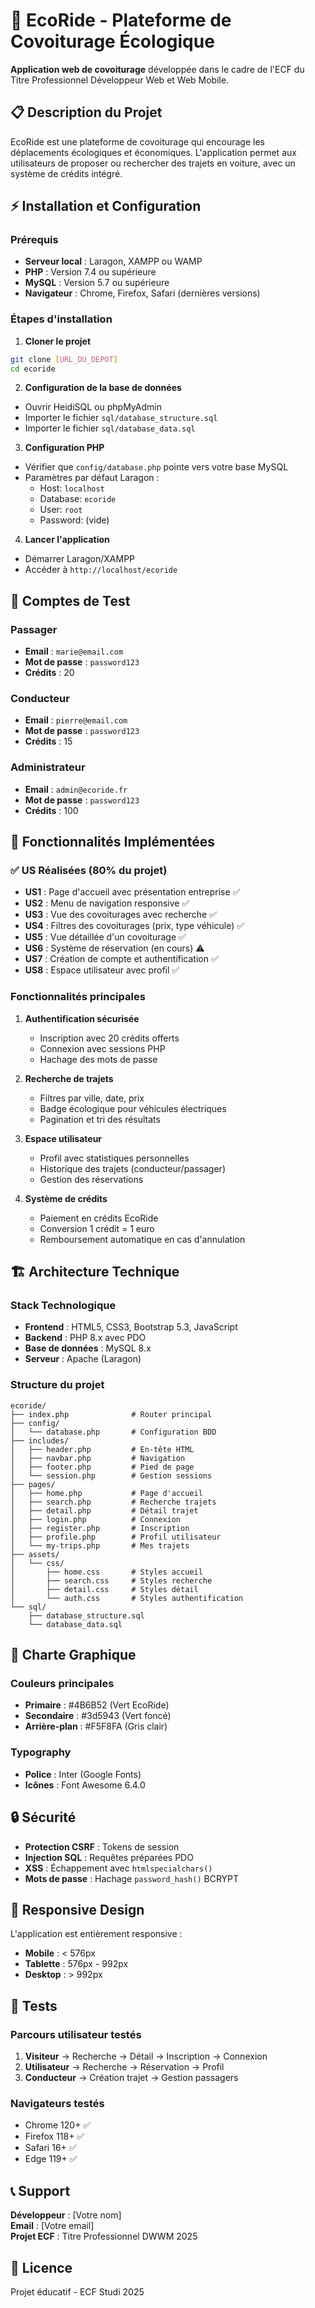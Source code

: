 # 🌱 EcoRide - Plateforme de Covoiturage Écologique

**Application web de covoiturage** développée dans le cadre de l'ECF du Titre Professionnel Développeur Web et Web Mobile.

## 📋 Description du Projet

EcoRide est une plateforme de covoiturage qui encourage les déplacements écologiques et économiques. L'application permet aux utilisateurs de proposer ou rechercher des trajets en voiture, avec un système de crédits intégré.

## ⚡ Installation et Configuration

### Prérequis
- **Serveur local** : Laragon, XAMPP ou WAMP
- **PHP** : Version 7.4 ou supérieure
- **MySQL** : Version 5.7 ou supérieure
- **Navigateur** : Chrome, Firefox, Safari (dernières versions)

### Étapes d'installation

1. **Cloner le projet**
```bash
git clone [URL_DU_DEPOT]
cd ecoride
```

2. **Configuration de la base de données**
- Ouvrir HeidiSQL ou phpMyAdmin
- Importer le fichier `sql/database_structure.sql`
- Importer le fichier `sql/database_data.sql`

3. **Configuration PHP**
- Vérifier que `config/database.php` pointe vers votre base MySQL
- Paramètres par défaut Laragon :
  - Host: `localhost`
  - Database: `ecoride`
  - User: `root`
  - Password: (vide)

4. **Lancer l'application**
- Démarrer Laragon/XAMPP
- Accéder à `http://localhost/ecoride`

## 👥 Comptes de Test

### Passager
- **Email** : `marie@email.com`
- **Mot de passe** : `password123`
- **Crédits** : 20

### Conducteur
- **Email** : `pierre@email.com`
- **Mot de passe** : `password123`
- **Crédits** : 15

### Administrateur
- **Email** : `admin@ecoride.fr`
- **Mot de passe** : `password123`
- **Crédits** : 100

## 🚀 Fonctionnalités Implémentées

### ✅ US Réalisées (80% du projet)

- **US1** : Page d'accueil avec présentation entreprise ✅
- **US2** : Menu de navigation responsive ✅
- **US3** : Vue des covoiturages avec recherche ✅
- **US4** : Filtres des covoiturages (prix, type véhicule) ✅
- **US5** : Vue détaillée d'un covoiturage ✅
- **US6** : Système de réservation (en cours) ⚠️
- **US7** : Création de compte et authentification ✅
- **US8** : Espace utilisateur avec profil ✅

### Fonctionnalités principales

1. **Authentification sécurisée**
   - Inscription avec 20 crédits offerts
   - Connexion avec sessions PHP
   - Hachage des mots de passe

2. **Recherche de trajets**
   - Filtres par ville, date, prix
   - Badge écologique pour véhicules électriques
   - Pagination et tri des résultats

3. **Espace utilisateur**
   - Profil avec statistiques personnelles
   - Historique des trajets (conducteur/passager)
   - Gestion des réservations

4. **Système de crédits**
   - Paiement en crédits EcoRide
   - Conversion 1 crédit = 1 euro
   - Remboursement automatique en cas d'annulation

## 🏗️ Architecture Technique

### Stack Technologique
- **Frontend** : HTML5, CSS3, Bootstrap 5.3, JavaScript
- **Backend** : PHP 8.x avec PDO
- **Base de données** : MySQL 8.x
- **Serveur** : Apache (Laragon)

### Structure du projet
```
ecoride/
├── index.php              # Router principal
├── config/
│   └── database.php       # Configuration BDD
├── includes/
│   ├── header.php         # En-tête HTML
│   ├── navbar.php         # Navigation
│   ├── footer.php         # Pied de page
│   └── session.php        # Gestion sessions
├── pages/
│   ├── home.php           # Page d'accueil
│   ├── search.php         # Recherche trajets
│   ├── detail.php         # Détail trajet
│   ├── login.php          # Connexion
│   ├── register.php       # Inscription
│   ├── profile.php        # Profil utilisateur
│   └── my-trips.php       # Mes trajets
├── assets/
│   └── css/
│       ├── home.css       # Styles accueil
│       ├── search.css     # Styles recherche
│       ├── detail.css     # Styles détail
│       └── auth.css       # Styles authentification
└── sql/
    ├── database_structure.sql
    └── database_data.sql
```

## 🎨 Charte Graphique

### Couleurs principales
- **Primaire** : #4B6B52 (Vert EcoRide)
- **Secondaire** : #3d5943 (Vert foncé)
- **Arrière-plan** : #F5F8FA (Gris clair)

### Typography
- **Police** : Inter (Google Fonts)
- **Icônes** : Font Awesome 6.4.0

## 🔒 Sécurité

- **Protection CSRF** : Tokens de session
- **Injection SQL** : Requêtes préparées PDO
- **XSS** : Échappement avec `htmlspecialchars()`
- **Mots de passe** : Hachage `password_hash()` BCRYPT

## 📱 Responsive Design

L'application est entièrement responsive :
- **Mobile** : < 576px
- **Tablette** : 576px - 992px  
- **Desktop** : > 992px

## 🧪 Tests

### Parcours utilisateur testés
1. **Visiteur** → Recherche → Détail → Inscription → Connexion
2. **Utilisateur** → Recherche → Réservation → Profil
3. **Conducteur** → Création trajet → Gestion passagers

### Navigateurs testés
- Chrome 120+ ✅
- Firefox 118+ ✅
- Safari 16+ ✅
- Edge 119+ ✅

## 📞 Support

**Développeur** : [Votre nom]  
**Email** : [Votre email]  
**Projet ECF** : Titre Professionnel DWWM 2025  

## 📄 Licence

Projet éducatif - ECF Studi 2025